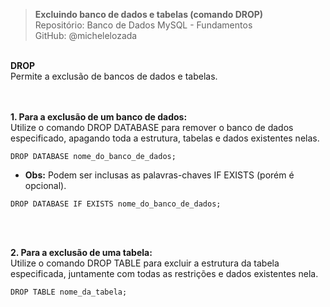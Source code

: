 > **Excluindo banco de dados e tabelas (comando DROP)**     
> Repositório: Banco de Dados MySQL - Fundamentos    
> GitHub: @michelelozada
&nbsp;
     
&nbsp;  
**DROP**    
Permite a exclusão de bancos de dados e tabelas.  
&nbsp;
     
&nbsp;  
**1. Para  a exclusão de um banco de dados:**  
Utilize o comando DROP DATABASE para remover o banco de dados especificado, apagando toda a estrutura,
tabelas e dados existentes nelas.
```mysql
DROP DATABASE nome_do_banco_de_dados;
````
* **Obs:** Podem ser inclusas as palavras-chaves IF EXISTS (porém é opcional).
````mysql
DROP DATABASE IF EXISTS nome_do_banco_de_dados;
````
&nbsp;
     
&nbsp;  
**2. Para  a exclusão de uma tabela:**    
Utilize o comando DROP TABLE para excluir a estrutura da tabela especificada, juntamente com todas as 
restrições e dados existentes nela.
```mysql
DROP TABLE nome_da_tabela;
```